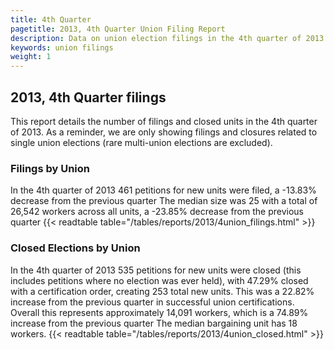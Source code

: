 ```yaml
---
title: 4th Quarter
pagetitle: 2013, 4th Quarter Union Filing Report
description: Data on union election filings in the 4th quarter of 2013
keywords: union filings
weight: 1
---
```


## 2013, 4th Quarter filings

This report details the number of filings and closed units in the 4th quarter of 2013. As a reminder, we are only showing filings and closures related to single union elections (rare multi-union elections are excluded).

### Filings by Union
In the 4th quarter of 2013 461 petitions for new units were filed, a -13.83% decrease from the previous quarter The median size was 25 with a total of 26,542 workers across all units, a -23.85% decrease from the previous quarter
{{< readtable table="/tables/reports/2013/4union_filings.html" >}}

### Closed Elections by Union
In the 4th quarter of 2013 535 petitions for new units were closed (this includes petitions where no election was ever held), with 47.29% closed with a certification order, creating 253 total new units. This was a 22.82% increase from the previous quarter in successful union certifications. Overall this represents approximately 14,091 workers, which is a 74.89% increase from the previous quarter The median bargaining unit has 18 workers.
{{< readtable table="/tables/reports/2013/4union_closed.html" >}}
